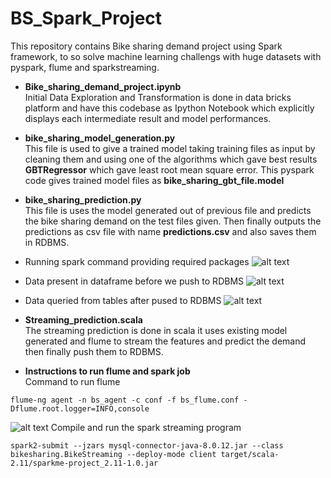 # BS_Spark_Project 

This repository contains Bike sharing demand project using Spark framework, to so solve machine learning challengs with huge datasets with pyspark, flume and sparkstreaming.

* **Bike_sharing_demand_project.ipynb** <br/>
Initial Data Exploration and Transformation is done in data bricks platform and have
this codebase as Ipython Notebook which explicitly displays each intermediate result and model
performances.

* **bike_sharing_model_generation.py** <br/>
This file is used to give a trained model taking training files as input by cleaning them and using
one of the algorithms which gave best results **GBTRegressor** which gave least root mean
square error. This pyspark code gives trained model files as **bike_sharing_gbt_file.model**


* **bike_sharing_prediction.py** <br/>
This file is uses the model generated out of previous file and predicts the bike sharing demand
on the test files given. Then finally outputs the predictions as csv file with name **predictions.csv**
and also saves them in RDBMS. 

* Running spark command providing required packages
![alt text](https://github.com/aptr288/Bike_sharing_demand_prediction/blob/master/files/spark_command_with_packages.png)
* Data present in dataframe before we push to RDBMS
![alt text](https://github.com/aptr288/Bike_sharing_demand_prediction/blob/master/files/predictions_in_data_frame.png)
* Data queried from tables after pused to RDBMS
![alt text](https://github.com/aptr288/Bike_sharing_demand_prediction/blob/master/files/predictions_saved_rdbms.png)

* **Streaming_prediction.scala** <br/>
The streaming prediction is done in scala it uses existing model generated and flume to stream
the features and predict the demand then finally push them to RDBMS.


* **Instructions to run flume and spark job** <br/>
Command to run flume <br/>
```
flume-ng agent -n bs_agent -c conf -f bs_flume.conf - Dflume.root.logger=INFO,console
```
![alt text](https://github.com/aptr288/Bike_sharing_demand_prediction/blob/master/files/flumecommand.png)
Compile and run the spark streaming program <br/>

```
spark2-submit --jzars mysql-connector-java-8.0.12.jar --class bikesharing.BikeStreaming --deploy-mode client target/scala-2.11/sparkme-project_2.11-1.0.jar
```


